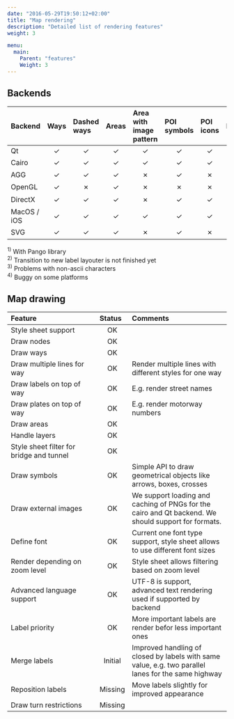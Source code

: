 ```yaml
---
date: "2016-05-29T19:50:12+02:00"
title: "Map rendering"
description: "Detailed list of rendering features"
weight: 3

menu:
  main:
    Parent: "features"
    Weight: 3
---
```


## Backends

<table class="sheet">

<thead>
<tr>
<th style="text-align: left; width: 45%" class="bottom">Backend</th>
<th style="text-align: left; width: 5%" class="vertical bottom">Ways</th>
<th style="text-align: left; width: 5%" class="vertical bottom">Dashed ways</th>
<th style="text-align: left; width: 5%" class="vertical bottom">Areas</th>
<th style="text-align: left; width: 5%" class="vertical bottom">Area with image pattern</th>
<th style="text-align: left; width: 5%" class="vertical bottom">POI symbols</th>
<th style="text-align: left; width: 5%" class="vertical bottom">POI icons</th>
<th style="text-align: left; width: 5%" class="vertical bottom">Labels</th>
<th style="text-align: left; width: 5%" class="vertical bottom">Rith-to-left labels</th>
<th style="text-align: left; width: 5%" class="vertical bottom">Contour labels</th>
</tr>
</thead>
<tbody>

<tr>
<td style="text-align: left">Qt</td>
<td style="text-align: center" class="ok">✓</td>
<td style="text-align: center" class="ok">✓</td>
<td style="text-align: center" class="ok">✓</td>
<td style="text-align: center" class="ok">✓</td>
<td style="text-align: center" class="ok">✓</td>
<td style="text-align: center" class="ok">✓</td>
<td style="text-align: center" class="ok">✓</td>
<td style="text-align: center" class="ok">✓</td>
<td style="text-align: center" class="ok">✓</td>
</tr>

<tr>
<td style="text-align: left">Cairo</td>
<td style="text-align: center" class="ok">✓</td>
<td style="text-align: center" class="ok">✓</td>
<td style="text-align: center" class="ok">✓</td>
<td style="text-align: center" class="ok">✓</td>
<td style="text-align: center" class="ok">✓</td>
<td style="text-align: center" class="ok">✓</td>
<td style="text-align: center" class="ok">✓</td>
<td style="text-align: center" class="ok">✓<sup>1</sup></td>
<td style="text-align: center" class="ok">✓</td>
</tr>

<tr>
<td style="text-align: left">AGG</td>
<td style="text-align: center" class="ok">✓</td>
<td style="text-align: center" class="ok">✓</td>
<td style="text-align: center" class="ok">✓</td>
<td style="text-align: center" class="missing">✗</td> 
<td style="text-align: center" class="ok">✓</td>
<td style="text-align: center" class="missing">✗</td> 
<td style="text-align: center" class="ok">✓</td>
<td style="text-align: center" class="missing">✗</td> 
<td style="text-align: center" class="ok">✓</td>
</tr>

<tr>
<td style="text-align: left">OpenGL</td>
<td style="text-align: center" class="ok">✓</td>
<td style="text-align: center" class="missing">✗</td> 
<td style="text-align: center" class="ok">✓</td>
<td style="text-align: center" class="missing">✗</td> 
<td style="text-align: center" class="missing">✗</td> 
<td style="text-align: center" class="missing">✗</td> 
<td style="text-align: center" class="initial">✓<sup>4</sup></td>
<td style="text-align: center" class="missing">✗</td> 
<td style="text-align: center" class="missing">✗</td> 
</tr>

<tr>
<td style="text-align: left">DirectX</td>
<td style="text-align: center" class="ok">✓</td>
<td style="text-align: center" class="ok">✓</td>
<td style="text-align: center" class="ok">✓</td>
<td style="text-align: center" class="missing">✗</td>
<td style="text-align: center" class="ok">✓</td>
<td style="text-align: center" class="ok">✓</td> 
<td style="text-align: center" class="initial">✓<sup>3</sup></td>
<td style="text-align: center" class="missing">✗</td> 
<td style="text-align: center" class="initial">✓<sup>3</sup></td>
</tr>

<tr>
<td style="text-align: left">MacOS / iOS</td>
<td style="text-align: center" class="ok">✓</td>
<td style="text-align: center" class="ok">✓</td>
<td style="text-align: center" class="ok">✓</td>
<td style="text-align: center" class="ok">✓</td>
<td style="text-align: center" class="ok">✓</td>
<td style="text-align: center" class="ok">✓</td>
<td style="text-align: center" class="initial">✓<sup>2</sup></td>
<td style="text-align: center" class="initial">✓<sup>2</sup></td>
<td style="text-align: center" class="initial">✓<sup>2</sup></td>
</tr>

<tr>
<td style="text-align: left">SVG</td>
<td style="text-align: center" class="ok">✓</td>
<td style="text-align: center" class="ok">✓</td>
<td style="text-align: center" class="ok">✓</td>
<td style="text-align: center" class="missing">✗</td> 
<td style="text-align: center" class="ok">✓</td>
<td style="text-align: center" class="missing">✗</td> 
<td style="text-align: center" class="ok">✓</td>
<td style="text-align: center" class="ok">✓<sup>1</sup></td>
<td style="text-align: center" class="ok">✓</td>
</tr>
</tbody>
</table>

<div><sup>1)</sup> With Pango library</div>
<div><sup>2)</sup> Transition to new label layouter is not finished yet</div>
<div><sup>3)</sup> Problems with non-ascii characters</div>
<div><sup>4)</sup> Buggy on some platforms</div>

## Map drawing

<table class="sheet">
<thead>
<tr>
<th style="text-align: left; width: 45%">Feature</th>
<th style="text-align: left; width: 5%">Status</th>
<th style="text-align: left; width: 50%">Comments</th>
</tr>
</thead>
<tbody>

<tr>
<td style="text-align: left">Style sheet support</td>

<td style="text-align: center" class="ok">OK</td>

<td style="text-align: left"></td>
</tr>

<tr>
<td style="text-align: left">Draw nodes</td>

<td style="text-align: center" class="ok">OK</td>

<td style="text-align: left"></td>
</tr>

<tr>
<td style="text-align: left">Draw ways</td>

<td style="text-align: center" class="ok">OK</td>

<td style="text-align: left"></td>
</tr>

<tr>
<td style="text-align: left">Draw multiple lines for way</td>

<td style="text-align: center" class="ok">OK</td>

<td style="text-align: left">Render multiple lines with different styles for one way</td>
</tr>

<tr>
<td style="text-align: left">Draw labels on top of way</td>

<td style="text-align: center" class="ok">OK</td>

<td style="text-align: left">E.g. render street names</td>
</tr>

<tr>
<td style="text-align: left">Draw plates on top of way</td>

<td style="text-align: center" class="ok">OK</td>

<td style="text-align: left">E.g. render motorway numbers</td>
</tr>

<tr>
<td style="text-align: left">Draw areas</td>

<td style="text-align: center" class="ok">OK</td>

<td style="text-align: left"></td>
</tr>

<tr>
<td style="text-align: left">Handle layers</td>

<td style="text-align: center" class="ok">OK</td>

<td style="text-align: left"></td>
</tr>

<tr>
<td style="text-align: left">Style sheet filter for bridge and tunnel</td>

<td style="text-align: center" class="ok">OK</td>

<td style="text-align: left"></td>
</tr>

<tr>
<td style="text-align: left">Draw symbols</td>

<td style="text-align: center" class="ok">OK</td>

<td style="text-align: left">Simple API to draw geometrical objects like arrows, boxes, crosses</td>
</tr>

<tr>
<td style="text-align: left">Draw external images</td>

<td style="text-align: center" class="ok">OK</td>

<td style="text-align: left">We support loading and caching of PNGs for the cairo and Qt backend. We should support for formats.</td>
</tr>

<tr>
<td style="text-align: left">Define font</td>

<td style="text-align: center" class="ok">OK</td>

<td style="text-align: left">Current one font type support, style sheet allows to use different font sizes</td>
</tr>

<tr>
<td style="text-align: left">Render depending on zoom level</td>

<td style="text-align: center" class="ok">OK</td>

<td style="text-align: left">Style sheet allows filtering based on zoom level</td>
</tr>

<tr>
<td style="text-align: left">Advanced language support</td>

<td style="text-align: center" class="ok">OK</td>

<td style="text-align: left">UTF-8 is support, advanced text rendering used if supported by backend</td>
</tr>

<tr>
<td style="text-align: left">Label priority</td>

<td style="text-align: center" class="ok">OK</td>

<td style="text-align: left">More important labels are render befor less important ones</td>
</tr>

<tr>
<td style="text-align: left">Merge labels</td>

<td style="text-align: center" class="initial">Initial</td>

<td style="text-align: left">Improved handling of closed by labels with same value, e.g. two parallel lanes for the same highway</td>
</tr>

<tr>
<td style="text-align: left">Reposition labels</td>

<td style="text-align: center" class="missing">Missing</td>

<td style="text-align: left">Move labels slightly for improved appearance</td>
</tr>

<tr>
<td style="text-align: left">Draw turn restrictions</td>

<td style="text-align: center" class="missing">Missing</td>

<td style="text-align: left"></td>
</tr>

</tbody>
</table>

